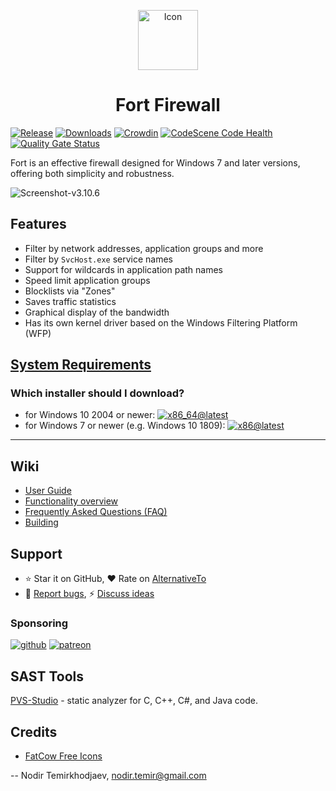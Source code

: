 <p align="center">
  <a href="https://github.com/tnodir/fort">
    <img src="https://github.com/tnodir/fort/blob/master/src/ui/icons/fort-96.png" alt="Icon" height="96">
  </a>
  <h1 align="center">Fort Firewall</h1>
</p>

[![Release](https://img.shields.io/github/release/tnodir/fort.svg)](https://github.com/tnodir/fort/releases/latest)
[![Downloads](https://img.shields.io/github/downloads/tnodir/fort/total.svg?maxAge=86400)](https://github.com/tnodir/fort/releases)
[![Crowdin](https://badges.crowdin.net/fort-firewall/localized.svg)](https://crowdin.com/project/fort-firewall)
[![CodeScene Code Health](https://codescene.io/projects/5344/status-badges/code-health)](https://codescene.io/projects/5344)
[![Quality Gate Status](https://sonarcloud.io/api/project_badges/measure?project=tnodir_fort&metric=alert_status)](https://sonarcloud.io/summary/new_code?id=tnodir_fort)

Fort is an effective firewall designed for Windows 7 and later versions, offering both simplicity and robustness.

![Screenshot-v3.10.6](https://github.com/tnodir/fort/assets/77551811/53e25cb0-a296-46d9-8321-3fb0aae77b7f)

## Features

  - Filter by network addresses, application groups and more
  - Filter by `SvcHost.exe` service names
  - Support for wildcards in application path names
  - Speed limit application groups
  - Blocklists via "Zones"
  - Saves traffic statistics
  - Graphical display of the bandwidth
  - Has its own kernel driver based on the Windows Filtering Platform (WFP)

## [System Requirements](https://github.com/tnodir/fort/wiki/User-Guide#system-requirements)

### Which installer should I download?

  - for Windows 10 2004 or newer: [![x86_64@latest](https://img.shields.io/badge/x86_64-green?label=FortFirewall-x.x.x-windows10-x86_64.exe)](https://github.com/tnodir/fort/releases/latest)
  - for Windows 7 or newer (e.g. Windows 10 1809): [![x86@latest](https://img.shields.io/badge/x86-green?label=FortFirewall-x.x.x-windows-x86.exe)](https://github.com/tnodir/fort/releases/latest)

-----

## Wiki

  - [User Guide](https://github.com/tnodir/fort/wiki/User-Guide)
  - [Functionality overview](https://github.com/tnodir/fort/wiki/Functionality-overview)
  - [Frequently Asked Questions (FAQ)](https://github.com/tnodir/fort/wiki/FAQ)
  - [Building](https://github.com/tnodir/fort/wiki/Building)

## Support

  - ⭐ Star it on GitHub, ❤ Rate on [AlternativeTo](https://alternativeto.net/software/fort-firewall/about/)
  - 🐞 [Report bugs](https://github.com/tnodir/fort/issues), ⚡ [Discuss ideas](https://github.com/tnodir/fort/discussions)

### Sponsoring

[![github](https://img.shields.io/badge/GitHub%20Sponsors-blue?logo=GitHub%20Sponsors&style=social)](https://github.com/sponsors/tnodir)
[![patreon](https://img.shields.io/badge/Patreon%20Patrons-blue?logo=Patreon&style=social)](https://www.patreon.com/bePatron?u=9349286)

## SAST Tools

[PVS-Studio](https://pvs-studio.com/en/pvs-studio/?utm_source=github&utm_medium=organic&utm_campaign=open_source) - static analyzer for C, C++, C#, and Java code.

## Credits

  - [FatCow Free Icons](http://www.fatcow.com/free-icons)

--
Nodir Temirkhodjaev, <nodir.temir@gmail.com>
